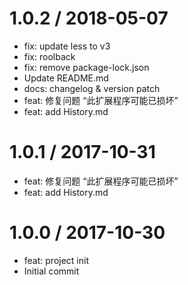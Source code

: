 
1.0.2 / 2018-05-07
==================

  * fix: update less to v3
  * fix: roolback
  * fix: remove package-lock.json
  * Update README.md
  * docs: changelog & version patch
  * feat: 修复问题 “此扩展程序可能已损坏”
  * feat: add History.md

1.0.1 / 2017-10-31
==================

  * feat: 修复问题 “此扩展程序可能已损坏”
  * feat: add History.md

1.0.0 / 2017-10-30
==================

  * feat: project init
  * Initial commit
